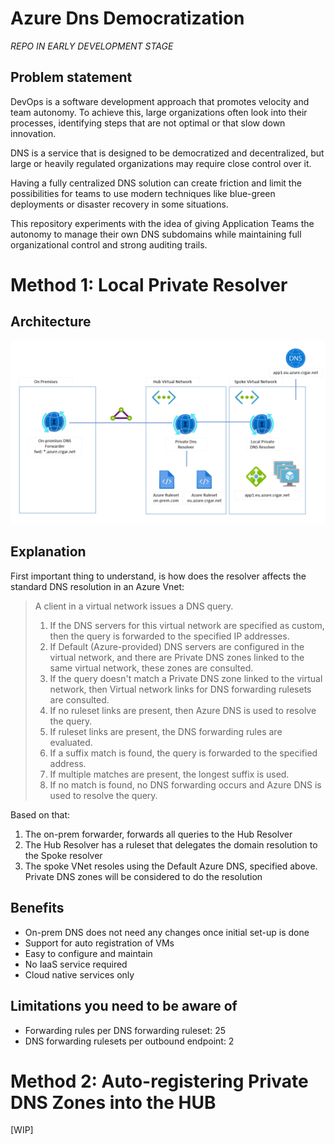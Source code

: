 # Azure Dns Democratization
*REPO IN EARLY DEVELOPMENT STAGE*

## Problem statement
DevOps is a software development approach that promotes velocity and team autonomy. To achieve this, large organizations often look into their processes, identifying steps that are not optimal or that slow down innovation.

DNS is a service that is designed to be democratized and decentralized, but large or heavily regulated organizations may require close control over it.

Having a fully centralized DNS solution can create friction and limit the possibilities for teams to use modern techniques like blue-green deployments or disaster recovery in some situations.

This repository experiments with the idea of giving Application Teams the autonomy to manage their own DNS subdomains while maintaining full organizational control and strong auditing trails.

# Method 1: Local Private Resolver
## Architecture
![Private resolver architecture](readme-media/private-resolver-architecture.png)

## Explanation
First important thing to understand, is how does the resolver affects the standard DNS resolution in an Azure Vnet:

>A client in a virtual network issues a DNS query.
>1. If the DNS servers for this virtual network are specified as custom, then the query is forwarded to the specified IP addresses.
>1. If Default (Azure-provided) DNS servers are configured in the virtual network, and there are Private DNS zones linked to the same virtual network, these zones are consulted.
>1. If the query doesn't match a Private DNS zone linked to the virtual network, then Virtual network links for DNS forwarding rulesets are consulted.
>1. If no ruleset links are present, then Azure DNS is used to resolve the query.
>1. If ruleset links are present, the DNS forwarding rules are evaluated.
>1. If a suffix match is found, the query is forwarded to the specified address.
>1. If multiple matches are present, the longest suffix is used.
>1. If no match is found, no DNS forwarding occurs and Azure DNS is used to resolve the query.

Based on that:
1. The on-prem forwarder, forwards all queries to the Hub Resolver
1. The Hub Resolver has a ruleset that delegates the domain resolution to the Spoke resolver
1. The spoke VNet resoles using the Default Azure DNS, specified above. Private DNS zones will be considered to do the resolution
## Benefits
* On-prem DNS does not need any changes once initial set-up is done
* Support for auto registration of VMs
* Easy to configure and maintain
* No IaaS service required
* Cloud native services only
## Limitations you need to be aware of
* Forwarding rules per DNS forwarding ruleset: 25
* DNS forwarding rulesets per outbound endpoint: 2


# Method 2: Auto-registering Private DNS Zones into the HUB

[WIP]